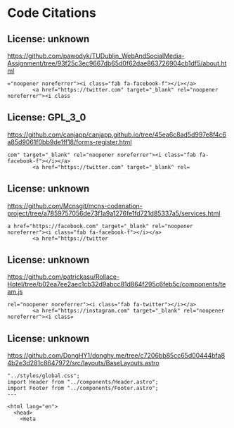 # Code Citations

## License: unknown
https://github.com/pawodyk/TUDublin_WebAndSocialMedia-Assignment/tree/93f25c3ec9667db65d0f62dae863726904cb1df5/about.html

```
="noopener noreferrer"><i class="fab fa-facebook-f"></i></a>
        <a href="https://twitter.com" target="_blank" rel="noopener noreferrer"><i class
```


## License: GPL_3_0
https://github.com/canjapp/canjapp.github.io/tree/45ea6c8ad5d997e8f4c6a85d9061f0bb9de1ff18/forms-register.html

```
com" target="_blank" rel="noopener noreferrer"><i class="fab fa-facebook-f"></i></a>
        <a href="https://twitter.com" target="_blank" rel=
```


## License: unknown
https://github.com/Mcnsgit/mcns-codenation-project/tree/a7859757056de73f1a9a1276fe1fd721d85337a5/services.html

```
a href="https://facebook.com" target="_blank" rel="noopener noreferrer"><i class="fab fa-facebook-f"></i></a>
        <a href="https://twitter
```


## License: unknown
https://github.com/patrickasu/Rollace-Hotel/tree/b02ea7ee2aec1cb32d9abcc81d864f295c6feb5c/components/team.js

```
rel="noopener noreferrer"><i class="fab fa-twitter"></i></a>
        <a href="https://instagram.com" target="_blank" rel="noopener noreferrer"><i class=
```


## License: unknown
https://github.com/DongHY1/donghy.me/tree/c7206bb85cc65d00444bfa84b2e3d281c8647972/src/layouts/BaseLayouts.astro

```
"../styles/global.css";
import Header from "../components/Header.astro";
import Footer from "../components/Footer.astro";
---

<html lang="en">
  <head>
    <meta
```

